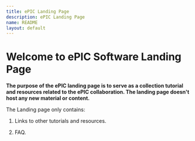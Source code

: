 ```yaml
---
title: ePIC Landing Page
description: ePIC Landing Page
name: README
layout: default
---
```


Welcome to ePIC Software Landing Page
===============================================

**The purpose of the ePIC landing page is to serve as a collection tutorial and resources related to the ePIC collaboration. The landing page doesn't host any new material or content.** 

The Landing page only contains:

1. Links to other tutorials and resources.

1. FAQ.



